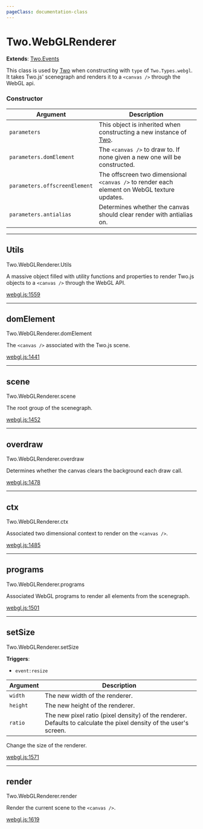 ```yaml
---
pageClass: documentation-class
---
```


# Two.WebGLRenderer


<div class="extends">

__Extends__: [Two.Events](/documentation/events/)

</div>


This class is used by [Two](/documentation/) when constructing with `type` of `Two.Types.webgl`. It takes Two.js' scenegraph and renders it to a `<canvas />` through the WebGL api.


<div class="meta">
  <custom-button text="Source" type="source" href="https://github.com/jonobr1/two.js/blob/dev/src/renderers/webgl.js" />
</div>



### Constructor


| Argument | Description |
| ---- | ----------- |
|  `parameters`  | This object is inherited when constructing a new instance of [Two](/documentation/). |
|  `parameters.domElement`  | The `<canvas />` to draw to. If none given a new one will be constructed. |
|  `parameters.offscreenElement`  | The offscreen two dimensional `<canvas />` to render each element on WebGL texture updates. |
|  `parameters.antialias`  | Determines whether the canvas should clear render with antialias on. |



---

<div class="static member ">

## Utils
<span class="longname">Two.WebGLRenderer.Utils</span>








<div class="properties">

A massive object filled with utility functions and properties to render Two.js objects to a `<canvas />` through the WebGL API.

</div>








<div class="meta">

  [webgl.js:1559](https://github.com/jonobr1/two.js/blob/dev/src/renderers/webgl.js#L1559)

</div>






</div>



---

<div class="instance member ">

## domElement
<span class="longname">Two.WebGLRenderer.domElement</span>








<div class="properties">

The `<canvas />` associated with the Two.js scene.

</div>








<div class="meta">

  [webgl.js:1441](https://github.com/jonobr1/two.js/blob/dev/src/renderers/webgl.js#L1441)

</div>






</div>



---

<div class="instance member ">

## scene
<span class="longname">Two.WebGLRenderer.scene</span>








<div class="properties">

The root group of the scenegraph.

</div>








<div class="meta">

  [webgl.js:1452](https://github.com/jonobr1/two.js/blob/dev/src/renderers/webgl.js#L1452)

</div>






</div>



---

<div class="instance member ">

## overdraw
<span class="longname">Two.WebGLRenderer.overdraw</span>








<div class="properties">

Determines whether the canvas clears the background each draw call.

</div>








<div class="meta">

  [webgl.js:1478](https://github.com/jonobr1/two.js/blob/dev/src/renderers/webgl.js#L1478)

</div>






</div>



---

<div class="instance member ">

## ctx
<span class="longname">Two.WebGLRenderer.ctx</span>








<div class="properties">

Associated two dimensional context to render on the `<canvas />`.

</div>








<div class="meta">

  [webgl.js:1485](https://github.com/jonobr1/two.js/blob/dev/src/renderers/webgl.js#L1485)

</div>






</div>



---

<div class="instance member ">

## programs
<span class="longname">Two.WebGLRenderer.programs</span>








<div class="properties">

Associated WebGL programs to render all elements from the scenegraph.

</div>








<div class="meta">

  [webgl.js:1501](https://github.com/jonobr1/two.js/blob/dev/src/renderers/webgl.js#L1501)

</div>






</div>



---

<div class="instance function ">

## setSize
<span class="longname">Two.WebGLRenderer.setSize</span>






<div class="fires">

__Triggers__:

+ `event:resize`

</div>





<div class="params">

| Argument | Description |
| ---- | ----------- |
|  `width`  | The new width of the renderer. |
|  `height`  | The new height of the renderer. |
|  `ratio`  | The new pixel ratio (pixel density) of the renderer. Defaults to calculate the pixel density of the user's screen. |
</div>




<div class="description">

Change the size of the renderer.

</div>



<div class="meta">

  [webgl.js:1571](https://github.com/jonobr1/two.js/blob/dev/src/renderers/webgl.js#L1571)

</div>






</div>



---

<div class="instance function ">

## render
<span class="longname">Two.WebGLRenderer.render</span>













<div class="description">

Render the current scene to the `<canvas />`.

</div>



<div class="meta">

  [webgl.js:1619](https://github.com/jonobr1/two.js/blob/dev/src/renderers/webgl.js#L1619)

</div>






</div>


